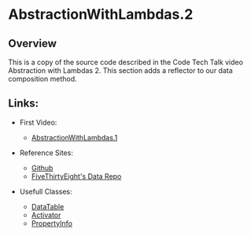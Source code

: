 # AbstractionWithLambdas.2
## Overview
This is a copy of the source code described in the Code Tech Talk video Abstraction with Lambdas 2.
This section adds a reflector to our data composition method.

## Links:
* First Video:
    * [AbstractionWithLambdas.1](https://youtu.be/JAt7GjfwkGw)

* Reference Sites:
    * [Github](https://github.com/CodeTechTalk/AbstractionWithLambdas.2)
    * [FiveThirtyEight's Data Repo](https://github.com/fivethirtyeight/data)

* Usefull Classes:
    * [DataTable](https://docs.microsoft.com/en-us/dotnet/api/system.data.datatable?view=netframework-4.7.2)
    * [Activator](https://docs.microsoft.com/en-us/dotnet/api/system.activator?redirectedfrom=MSDN&view=netframework-4.7.2)
    * [PropertyInfo](https://docs.microsoft.com/en-us/dotnet/api/system.reflection.propertyinfo?view=netframework-4.7.2)
